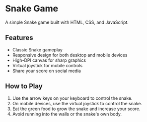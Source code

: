 # Snake Game

A simple Snake game built with HTML, CSS, and JavaScript.

## Features

- Classic Snake gameplay
- Responsive design for both desktop and mobile devices
- High-DPI canvas for sharp graphics
- Virtual joystick for mobile controls
- Share your score on social media

## How to Play

1. Use the arrow keys on your keyboard to control the snake.
2. On mobile devices, use the virtual joystick to control the snake.
3. Eat the green food to grow the snake and increase your score.
4. Avoid running into the walls or the snake's own body.